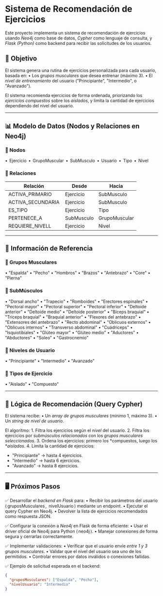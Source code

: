 
# Sistema de Recomendación de Ejercicios

Este proyecto implementa un sistema de recomendación de ejercicios usando *Neo4j* como base de datos, *Cypher* como lenguaje de consulta, y *Flask (Python)* como backend para recibir las solicitudes de los usuarios.

## 📌 Objetivo

El sistema genera una rutina de ejercicios personalizada para cada usuario, basada en:
•⁠  ⁠Los *grupos musculares* que desea entrenar (máximo 3).
•⁠  ⁠El *nivel de entrenamiento* del usuario ("Principiante", "Intermedio", o "Avanzado").

El sistema recomienda ejercicios de forma ordenada, priorizando los *ejercicios compuestos* sobre los *aislados*, y limita la cantidad de ejercicios dependiendo del nivel del usuario.

---

## 📊 Modelo de Datos (Nodos y Relaciones en Neo4j)

### 🧩 Nodos

•⁠  ⁠⁠ Ejercicio ⁠
•⁠  ⁠⁠ GrupoMuscular ⁠
•⁠  ⁠⁠ SubMusculo ⁠
•⁠  ⁠⁠ Usuario ⁠
•⁠  ⁠⁠ Tipo ⁠
•⁠  ⁠⁠ Nivel ⁠

### 🔗 Relaciones

| Relación          | Desde              | Hacia            |
|-------------------|-------------------|------------------|
| ⁠ ACTIVA_PRIMARIO ⁠ | Ejercicio         | SubMusculo       |
| ⁠ ACTIVA_SECUNDARIA ⁠ | Ejercicio       | SubMusculo       |
| ⁠ ES_TIPO ⁠         | Ejercicio         | Tipo             |
| ⁠ PERTENECE_A ⁠     | SubMusculo        | GrupoMuscular    |
| ⁠ REQUIERE_NIVELL ⁠ | Ejercicio         | Nivel            |

---

## 📌 Información de Referencia

### 🎯 Grupos Musculares

•⁠  ⁠"Espalda"
•⁠  ⁠"Pecho"
•⁠  ⁠"Hombros"
•⁠  ⁠"Brazos"
•⁠  ⁠"Antebrazo"
•⁠  ⁠"Core"
•⁠  ⁠"Pierna"

### 🎯 SubMúsculos

•⁠  ⁠"Dorsal ancho"
•⁠  ⁠"Trapecio"
•⁠  ⁠"Romboides"
•⁠  ⁠"Erectores espinales"
•⁠  ⁠"Pectoral mayor"
•⁠  ⁠"Pectoral superior"
•⁠  ⁠"Pectoral inferior"
•⁠  ⁠"Deltoide anterior"
•⁠  ⁠"Deltoide medio"
•⁠  ⁠"Deltoide posterior"
•⁠  ⁠"Bíceps braquial"
•⁠  ⁠"Tríceps braquial"
•⁠  ⁠"Braquial anterior"
•⁠  ⁠"Flexores del antebrazo"
•⁠  ⁠"Extensores del antebrazo"
•⁠  ⁠"Recto abdominal"
•⁠  ⁠"Oblicuos externos"
•⁠  ⁠"Oblicuos internos"
•⁠  ⁠"Transverso abdominal"
•⁠  ⁠"Cuádriceps"
•⁠  ⁠"Isquiotibiales"
•⁠  ⁠"Glúteo mayor"
•⁠  ⁠"Glúteo medio"
•⁠  ⁠"Aductores"
•⁠  ⁠"Abductores"
•⁠  ⁠"Soleo"
•⁠  ⁠"Gastrocnemio"

### 🎯 Niveles de Usuario

•⁠  ⁠"Principiante"
•⁠  ⁠"Intermedio"
•⁠  ⁠"Avanzado"

### 🎯 Tipos de Ejercicio

•⁠  ⁠"Aislado"
•⁠  ⁠"Compuesto"

---

## 🧩 Lógica de Recomendación (Query Cypher)

El sistema recibe:
•⁠  ⁠Un *array de grupos musculares* (mínimo 1, máximo 3).
•⁠  ⁠Un *string de nivel de usuario*.

El algoritmo:
1.⁠ ⁠Filtra los ejercicios según el *nivel* del usuario.
2.⁠ ⁠Filtra los ejercicios por *submúsculos relacionados* con los *grupos musculares seleccionados*.
3.⁠ ⁠Ordena los ejercicios: primero los *compuestos, luego los **aislados*.
4.⁠ ⁠Limita la cantidad de ejercicios:
   - "Principiante" → hasta 4 ejercicios.
   - "Intermedio" → hasta 6 ejercicios.
   - "Avanzado" → hasta 8 ejercicios.

---

## 🖥️ Próximos Pasos

✅ Desarrollar el *backend en Flask* para:
•⁠  ⁠Recibir los parámetros del usuario (⁠ gruposMusculares ⁠, ⁠ nivelUsuario ⁠) mediante un endpoint.
•⁠  ⁠Ejecutar el query Cypher en Neo4j.
•⁠  ⁠Devolver la lista de ejercicios recomendados como respuesta JSON.

✅ Configurar la conexión a *Neo4j* en Flask de forma eficiente:
•⁠  ⁠Usar el driver oficial de Neo4j para Python (⁠ neo4j ⁠).
•⁠  ⁠Manejar conexiones de forma segura y cerrarlas correctamente.

✅ Implementar validaciones:
•⁠  ⁠Verificar que el usuario envíe *entre 1 y 3 grupos musculares*.
•⁠  ⁠Validar que el nivel del usuario sea uno de los permitidos.
•⁠  ⁠Controlar errores por datos inválidos o conexiones fallidas.

✅ Ejemplo de solicitud esperada en el backend:
```json
{
  "gruposMusculares": ["Espalda", "Pecho"],
  "nivelUsuario": "Intermedio"
}